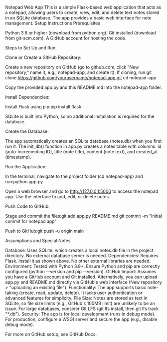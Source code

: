 Notepad Web App
This is a simple Flask-based web application that acts as a notepad, allowing users to create, view, edit, and delete text notes stored in an SQLite database. The app provides a basic web interface for note management.
Setup Instructions
Prerequisites

Python 3.8 or higher (download from python.org).
Git installed (download from git-scm.com).
A GitHub account for hosting the code.

Steps to Set Up and Run

Clone or Create a GitHub Repository:

Create a new repository on GitHub (go to github.com, click "New repository," name it, e.g., notepad-app, and create it).
If cloning, run:git clone https://github.com/yourusername/notepad-app.git
cd notepad-app


Copy the provided app.py and this README.md into the notepad-app folder.


Install Dependencies:

Install Flask using pip:pip install flask


SQLite is built into Python, so no additional installation is required for the database.


Create the Database:

The app automatically creates an SQLite database (notes.db) when you first run it. The init_db() function in app.py creates a notes table with columns: id (auto-incrementing ID), title (note title), content (note text), and created_at (timestamp).


Run the Application:

In the terminal, navigate to the project folder (cd notepad-app) and run:python app.py


Open a web browser and go to http://127.0.0.1:5000 to access the notepad app.
Use the interface to add, edit, or delete notes.


Push Code to GitHub:

Stage and commit the files:git add app.py README.md
git commit -m "Initial commit for notepad app"


Push to GitHub:git push -u origin main





Assumptions and Special Notes

Database: Uses SQLite, which creates a local notes.db file in the project directory. No external database server is needed.
Dependencies: Requires Flask. Install it as shown above. No other external libraries are needed.
Environment: Tested with Python 3.8+. Ensure Python and pip are correctly configured (python --version and pip --version).
GitHub Import: Assumes you have a GitHub account and Git installed. Alternatively, you can upload app.py and README.md directly via GitHub's web interface (New repository > "uploading an existing file").
Functionality: The app supports basic note-taking (create, read, update, delete). It lacks user authentication or advanced features for simplicity.
File Size: Notes are stored as text in SQLite, so file size limits (e.g., GitHub's 100MB limit) are unlikely to be an issue. For large databases, consider Git LFS (git lfs install, then git lfs track "*.db").
Security: The app is for local development (runs in debug mode). For production, configure a WSGI server and secure the app (e.g., disable debug mode).

For more on GitHub setup, see GitHub Docs.







